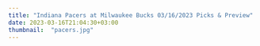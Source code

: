 ```yaml
---
title: "Indiana Pacers at Milwaukee Bucks 03/16/2023 Picks & Preview"
date: 2023-03-16T21:04:30+03:00
thumbnail:  "pacers.jpg"
---
```


